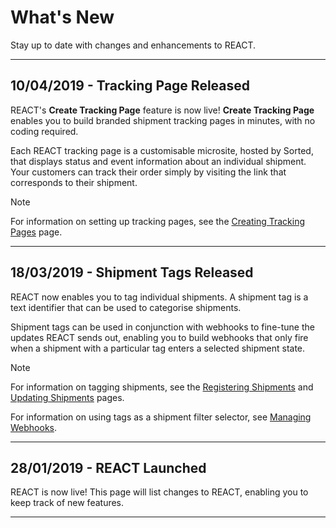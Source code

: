 # What's New

Stay up to date with changes and enhancements to REACT.

---

## 10/04/2019 - Tracking Page Released

REACT's **Create Tracking Page** feature is now live! **Create Tracking Page** enables you to build branded shipment tracking pages in minutes, with no coding required.

Each REACT tracking page is a customisable microsite, hosted by Sorted, that displays status and event information about an individual shipment. Your customers can track their order simply by visiting the link that corresponds to their shipment.

> [!NOTE]
> 
> For information on setting up tracking pages, see the [Creating Tracking Pages](/react/help/tracking-pages.html) page.

---

## 18/03/2019 - Shipment Tags Released

REACT now enables you to tag individual shipments. A shipment tag is a text identifier that can be used to categorise shipments.

Shipment tags can be used in conjunction with webhooks to fine-tune the updates REACT sends out, enabling you to build webhooks that only fire when a shipment with a particular tag enters a selected shipment state.

> [!NOTE]
> 
> For information on tagging shipments, see the [Registering Shipments](/react/help/registering-shipments.html) and [Updating Shipments](/react/help/updating-shipments.html) pages.
> 
> For information on using tags as a shipment filter selector, see [Managing Webhooks](/react/help/managing-webhooks.html).

---

## 28/01/2019 - REACT Launched

REACT is now live! This page will list changes to REACT, enabling you to keep track of new features.

---

